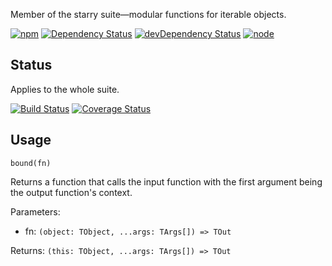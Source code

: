 Member of the starry suite—modular functions for iterable objects.

[![npm](https://img.shields.io/npm/v/starry.bound.svg?style=flat-square)](https://www.npmjs.com/package/starry.bound) [![Dependency Status](https://img.shields.io/david/starry.bound.svg?style=flat-square)](https://david-dm.org/starry.bound) [![devDependency Status](https://img.shields.io/david/dev/starry.bound.svg?style=flat-square)](https://david-dm.org/starry.bound#info=devDependencies) [![node](https://img.shields.io/node/v/starry.bound.svg?style=flat-square)](https://nodejs.org/en/download/)

## Status

Applies to the whole suite.

[![Build Status](https://img.shields.io/travis/seangenabe/starry.svg?style=flat-square)](https://travis-ci.org/seangenabe/starry) [![Coverage Status](https://img.shields.io/coveralls/seangenabe/starry.svg?style=flat-square)](https://coveralls.io/github/seangenabe/starry)

## Usage

`bound(fn)`

Returns a function that calls the input function with the first argument being the output function's context.

Parameters:
* fn: `(object: TObject, ...args: TArgs[]) => TOut`

Returns: `(this: TObject, ...args: TArgs[]) => TOut`

